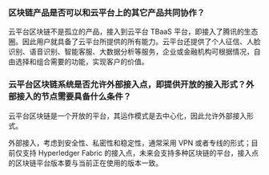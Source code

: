 ### 	区块链产品是否可以和云平台上的其它产品共同协作？

云平台区块链不是孤立的产品，接入到云平台 TBaaS 平台，即接入了腾讯的生态圈。因此用户就具备了云平台所提供的所有能力。云平台还提供了个人征信、人脸识别、语音识别、智能客服、大数据分析等服务，企业或金融机构可根据情况，自由选择和组合需要的功能，实现客户的价值。

### 	云平台区块链系统是否允许外部接入点，即提供开放的接入形式？外部接入的节点需要具备什么条件？

云平台区块链是一个开放的平台，其运作模式是去中心化，因此允许外部接入形式。

外部接入，考虑到安全性、私密性和稳定性，通常采用 VPN 或者专线的形式；目前仅支持 Hyperledger Fabric 的接入点，未来会支持多种区块链的平台，接入点的区块链平台版本要与当前正在使用的版本一致。
